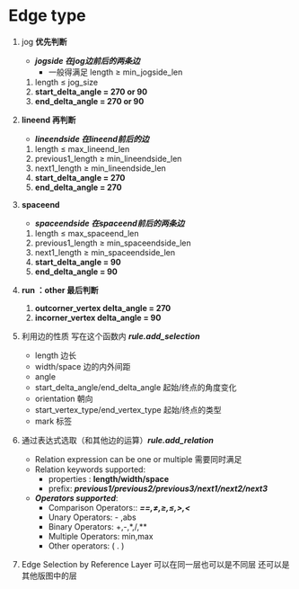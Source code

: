 # Edge type
1. jog **优先判断**
    - _**jogside 在jog边前后的两条边**_
        - 一般得满足 length ≥ min_jogside_len
    1. length ≤ jog_size
    2. **start_delta_angle = 270 or 90**
    3. **end_delta_angle = 270 or 90**
2. **lineend 再判断**
    - _**lineendside 在lineend前后的边**_
    1. length ≤ max_lineend_len
    2. previous1_length ≥ min_lineendside_len
    3. next1_length ≥ min_lineendside_len
    4. **start_delta_angle = 270**
    5. **end_delta_angle = 270**
3. **spaceend**
    - _**spaceendside 在spaceend前后的两条边**_
    1. length ≤ max_spaceend_len
    2. previous1_length ≥ min_spaceendside_len
    3. next1_length ≥ min_spaceendside_len
    4. **start_delta_angle = 90**
    5. **end_delta_angle = 90**
4. **run ：other 最后判断**
    1. **outcorner_vertex delta_angle = 270**
    2. **incorner_vertex delta_angle = 90**

1. 利用边的性质 写在这个函数内 _**rule.add_selection**_
    - length 边长
    - width/space 边的内外间距
    - angle
    - start_delta_angle/end_delta_angle 起始/终点的角度变化
    - orientation 朝向
    - start_vertex_type/end_vertex_type 起始/终点的类型
    - mark 标签
2. 通过表达式选取（和其他边的运算）_**rule.add_relation**_
    - Relation expression can be one or multiple 需要同时满足
    - Relation keywords supported:
        - properties : **length/width/space**
        - prefix: _**previous1/previous2/previous3/next1/next2/next3**_
    - _**Operators supported**_:
        - Comparison Operators:: _**==,≠,≥,≤,>,<**_
        - Unary Operators: - ,abs
        - Binary Operators: +,-,*,/,**
        - Multiple Operators: min,max
        - Other operators: ( . )
3. Edge Selection by Reference Layer 可以在同一层也可以是不同层 还可以是其他版图中的层